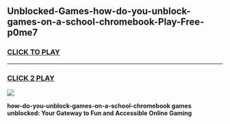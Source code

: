 
## Unblocked-Games-how-do-you-unblock-games-on-a-school-chromebook-Play-Free-p0me7
<h3>
<a href="https://premium76.site?title=how-do-you-unblock-games-on-a-school-chromebook&ref=19M">CLICK TO PLAY</a></h3>
<hr>

<h3>
<a href="https://premium76.site?title=how-do-you-unblock-games-on-a-school-chromebook&ref=19M">CLICK 2 PLAY</a>
  
</h3>

<a href="https://premium76.site?title=how-do-you-unblock-games-on-a-school-chromebook&ref=19M"><img src="https://clearcache.store/games.png"></a>


**how-do-you-unblock-games-on-a-school-chromebook games unblocked: Your Gateway to Fun and Accessible Online Gaming**
